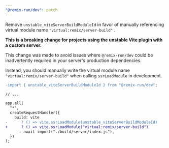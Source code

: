 ```yaml
---
"@remix-run/dev": patch
---
```


Remove `unstable_viteServerBuildModuleId` in favor of manually referencing virtual module name `"virtual:remix/server-build"` .

**This is a breaking change for projects using the unstable Vite plugin with a custom server.**

This change was made to avoid issues where `@remix-run/dev` could be inadvertently required in your server's production dependencies.

Instead, you should manually write the virtual module name `"virtual:remix/server-build"` when calling `ssrLoadModule` in development.

```diff
-import { unstable_viteServerBuildModuleId } from "@remix-run/dev";

// ...

app.all(
  "*",
  createRequestHandler({
    build: vite
-      ? () => vite.ssrLoadModule(unstable_viteServerBuildModuleId)
+      ? () => vite.ssrLoadModule("virtual:remix/server-build")
      : await import("./build/server/index.js"),
  })
);
```
